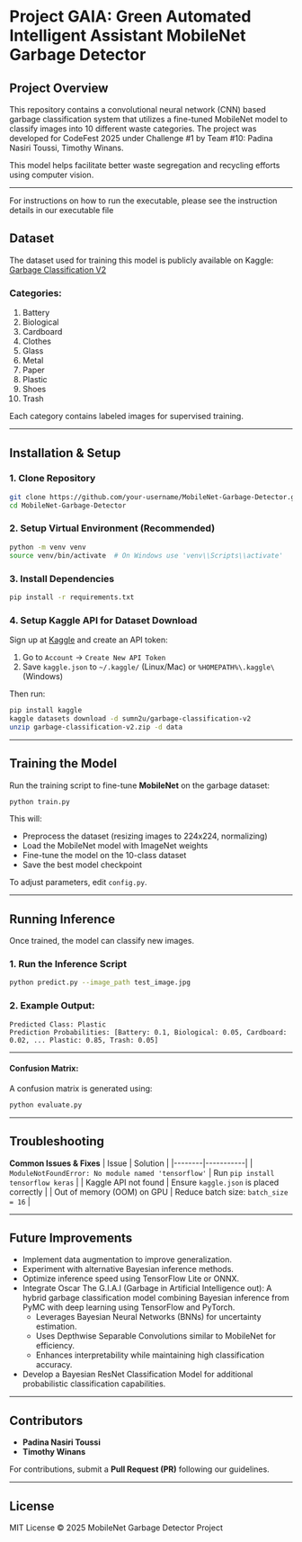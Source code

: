 # Project GAIA: Green Automated Intelligent Assistant MobileNet Garbage Detector

## Project Overview

This repository contains a convolutional neural network (CNN) based garbage classification system that utilizes a fine-tuned MobileNet model to classify images into 10 different waste categories. The project was developed for CodeFest 2025 under Challenge #1 by Team #10: Padina Nasiri Toussi, Timothy Winans.

This model helps facilitate better waste segregation and recycling efforts using computer vision.

---
For instructions on how to run the executable, please see the instruction details in our executable file

## Dataset
The dataset used for training this model is publicly available on Kaggle:
[Garbage Classification V2](https://www.kaggle.com/datasets/sumn2u/garbage-classification-v2?resource=download)

### Categories:
1. Battery
2. Biological
3. Cardboard
4. Clothes
5. Glass
6. Metal
7. Paper
8. Plastic
9. Shoes
10. Trash

Each category contains labeled images for supervised training.

---

## Installation & Setup

### **1. Clone Repository**
```bash
git clone https://github.com/your-username/MobileNet-Garbage-Detector.git
cd MobileNet-Garbage-Detector
```

### **2. Setup Virtual Environment (Recommended)**
```bash
python -m venv venv
source venv/bin/activate  # On Windows use 'venv\\Scripts\\activate'
```

### **3. Install Dependencies**
```bash
pip install -r requirements.txt
```

### **4. Setup Kaggle API for Dataset Download**
Sign up at [Kaggle](https://www.kaggle.com) and create an API token:
1. Go to `Account` → `Create New API Token`
2. Save `kaggle.json` to `~/.kaggle/` (Linux/Mac) or `%HOMEPATH%\.kaggle\` (Windows)

Then run:
```bash
pip install kaggle
kaggle datasets download -d sumn2u/garbage-classification-v2
unzip garbage-classification-v2.zip -d data
```

---

## Training the Model

Run the training script to fine-tune **MobileNet** on the garbage dataset:
```bash
python train.py
```
This will:
- Preprocess the dataset (resizing images to 224x224, normalizing)
- Load the MobileNet model with ImageNet weights
- Fine-tune the model on the 10-class dataset
- Save the best model checkpoint

To adjust parameters, edit `config.py`.

---

## Running Inference
Once trained, the model can classify new images.

### **1. Run the Inference Script**
```bash
python predict.py --image_path test_image.jpg
```

### **2. Example Output**:
```
Predicted Class: Plastic
Prediction Probabilities: [Battery: 0.1, Biological: 0.05, Cardboard: 0.02, ... Plastic: 0.85, Trash: 0.05]
```

---
#### **Confusion Matrix**:
A confusion matrix is generated using:
```python
python evaluate.py
```

---

## Troubleshooting
**Common Issues & Fixes**
| Issue | Solution |
|--------|-----------|
| `ModuleNotFoundError: No module named 'tensorflow'` | Run `pip install tensorflow keras` |
| Kaggle API not found | Ensure `kaggle.json` is placed correctly |
| Out of memory (OOM) on GPU | Reduce batch size: `batch_size = 16` |

---

## Future Improvements
- Implement data augmentation to improve generalization.
- Experiment with alternative Bayesian inference methods.
- Optimize inference speed using TensorFlow Lite or ONNX.
- Integrate Oscar The G.I.A.I (Garbage in Artificial Intelligence out): A hybrid garbage classification model combining Bayesian inference from PyMC with deep learning using TensorFlow and PyTorch. 
  - Leverages Bayesian Neural Networks (BNNs) for uncertainty estimation.
  - Uses Depthwise Separable Convolutions similar to MobileNet for efficiency.
  - Enhances interpretability while maintaining high classification accuracy.
- Develop a Bayesian ResNet Classification Model for additional probabilistic classification capabilities.

---

## Contributors
- **Padina Nasiri Toussi**
- **Timothy Winans**

For contributions, submit a **Pull Request (PR)** following our guidelines.

---

## License
MIT License © 2025 MobileNet Garbage Detector Project
